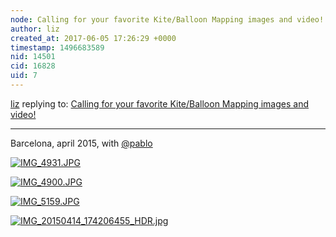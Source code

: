 ```yaml
---
node: Calling for your favorite Kite/Balloon Mapping images and video!
author: liz
created_at: 2017-06-05 17:26:29 +0000
timestamp: 1496683589
nid: 14501
cid: 16828
uid: 7
---
```




[liz](../profile/liz) replying to: [Calling for your favorite Kite/Balloon Mapping images and video!](../notes/bronwen/06-05-2017/calling-for-your-favorite-kite-balloon-mapping-images-and-video)

----
Barcelona, april 2015, with [@pablo](/profile/pablo)

[![IMG_4931.JPG](https://publiclab.org/system/images/photos/000/020/651/large/IMG_4931.JPG)](https://publiclab.org/system/images/photos/000/020/651/original/IMG_4931.JPG)


[![IMG_4900.JPG](https://publiclab.org/system/images/photos/000/020/652/large/IMG_4900.JPG)](https://publiclab.org/system/images/photos/000/020/652/original/IMG_4900.JPG)


[![IMG_5159.JPG](https://publiclab.org/system/images/photos/000/020/660/large/IMG_5159.JPG)](https://publiclab.org/system/images/photos/000/020/660/large/IMG_5159.JPG)


[![IMG_20150414_174206455_HDR.jpg](https://publiclab.org/system/images/photos/000/020/661/large/IMG_20150414_174206455_HDR.jpg)](https://publiclab.org/system/images/photos/000/020/661/large/IMG_20150414_174206455_HDR.jpg)



